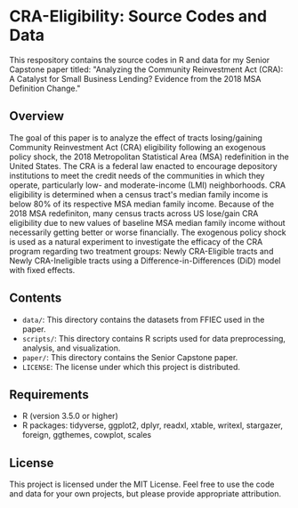 # CRA-Eligibility: Source Codes and Data
This respository contains the source codes in R and data for my Senior Capstone paper titled: "Analyzing the Community Reinvestment Act (CRA): A Catalyst for Small Business Lending? Evidence from the 2018 MSA Definition Change."

## Overview

The goal of this paper is to analyze the effect of tracts losing/gaining Community Reinvestment Act (CRA) eligibility following an exogenous policy shock, the 2018 Metropolitan Statistical Area (MSA) redefinition in the United States. The CRA is a federal law enacted to encourage depository institutions to meet the credit needs of the communities in which they operate, particularly low- and moderate-income (LMI) neighborhoods. CRA eligibility is determined when a census tract's median family income is below 80% of its respective MSA median family income. Because of the 2018 MSA redefiniton, many census tracts across US lose/gain CRA eligibility due to new values of baseline MSA median family income without necessarily getting better or worse financially. The exogenous policy shock is used as a natural experiment to investigate the efficacy of the CRA program regarding two treatment groups: Newly CRA-Eligible tracts and Newly CRA-Ineligible tracts using a Difference-in-Differences (DiD) model with fixed effects.

## Contents

- `data/`: This directory contains the datasets from FFIEC used in the paper.
- `scripts/`: This directory contains R scripts used for data preprocessing, analysis, and visualization.
- `paper/`: This directory contains the Senior Capstone paper.
- `LICENSE`: The license under which this project is distributed.

## Requirements
- R (version 3.5.0 or higher)
- R packages: tidyverse, ggplot2, dplyr, readxl, xtable, writexl, stargazer, foreign, ggthemes, cowplot, scales

## License
This project is licensed under the MIT License. Feel free to use the code and data for your own projects, but please provide appropriate attribution.
